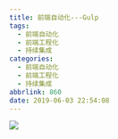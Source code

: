 ```yaml
---
title: 前端自动化---Gulp
tags:
  - 前端自动化
  - 前端工程化
  - 持续集成
categories:
  - 前端自动化
  - 前端工程化
  - 持续集成
abbrlink: 860
date: 2019-06-03 22:54:08
---
```

![](https://ss1.bdstatic.com/70cFvXSh_Q1YnxGkpoWK1HF6hhy/it/u=4249785218,3261689223&fm=26&gp=0.jpg)

